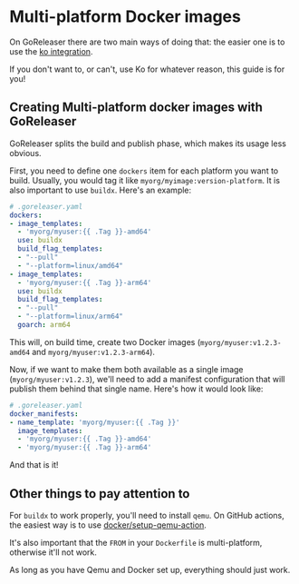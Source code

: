 # Multi-platform Docker images

On GoReleaser there are two main ways of doing that: the easier one is to use
the [ko integration][ko].

[ko]: /customization/ko

If you don't want to, or can't, use Ko for whatever reason, this guide is for
you!

## Creating Multi-platform docker images with GoReleaser

GoReleaser splits the build and publish phase, which makes its usage less
obvious.

First, you need to define one `dockers` item for each platform you want to
build. Usually, you would tag it like `myorg/myimage:version-platform`.
It is also important to use `buildx`. Here's an example:

```yaml
# .goreleaser.yaml
dockers:
- image_templates:
  - 'myorg/myuser:{{ .Tag }}-amd64'
  use: buildx
  build_flag_templates:
  - "--pull"
  - "--platform=linux/amd64"
- image_templates:
  - 'myorg/myuser:{{ .Tag }}-arm64'
  use: buildx
  build_flag_templates:
  - "--pull"
  - "--platform=linux/arm64"
  goarch: arm64

```

This will, on build time, create two Docker images (`myorg/myuser:v1.2.3-amd64`
and `myorg/myuser:v1.2.3-arm64`).

Now, if we want to make them both available as a single image
(`myorg/myuser:v1.2.3`), we'll need to add a manifest configuration that will
publish them behind that single name. Here's how it would look like:

```yaml
# .goreleaser.yaml
docker_manifests:
- name_template: 'myorg/myuser:{{ .Tag }}'
  image_templates:
  - 'myorg/myuser:{{ .Tag }}-amd64'
  - 'myorg/myuser:{{ .Tag }}-arm64'
```

And that is it!

## Other things to pay attention to

For `buildx` to work properly, you'll need to install `qemu`. On GitHub actions,
the easiest way is to use
[docker/setup-qemu-action](https://github.com/docker/setup-qemu-action).

It's also important that the `FROM` in your `Dockerfile` is multi-platform,
otherwise it'll not work.

As long as you have Qemu and Docker set up, everything should just work.
